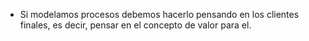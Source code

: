 - Si modelamos procesos debemos hacerlo pensando en los clientes finales, es decir, pensar en el concepto de valor para el.